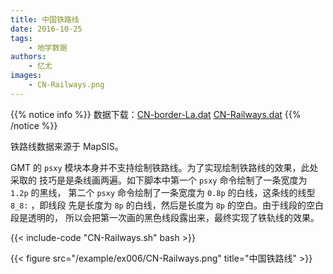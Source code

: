 ```yaml
---
title: 中国铁路线
date: 2016-10-25
tags:
    - 地学数据
authors:
    - 忆尤
images:
    - CN-Railways.png
---
```


{{% notice info %}}
数据下载：[CN-border-La.dat](/datas/CN-border-La.dat) [CN-Railways.dat](/datas/CN-Railways.dat)
{{% /notice %}}

铁路线数据来源于 MapSIS。

GMT 的 `psxy` 模块本身并不支持绘制铁路线。为了实现绘制铁路线的效果，此处采取的
技巧是是条线画两遍。如下脚本中第一个 `psxy` 命令绘制了一条宽度为 `1.2p` 的黑线，
第二个 `psxy` 命令绘制了一条宽度为 `0.8p` 的白线，这条线的线型 `8_8:` ，即线段
先是长度为 `8p` 的白线，然后是长度为 `8p` 的空白。由于线段的空白段是透明的，
所以会把第一次画的黑色线段露出来，最终实现了铁轨线的效果。

{{< include-code "CN-Railways.sh" bash >}}

{{< figure src="/example/ex006/CN-Railways.png" title="中国铁路线" >}}
